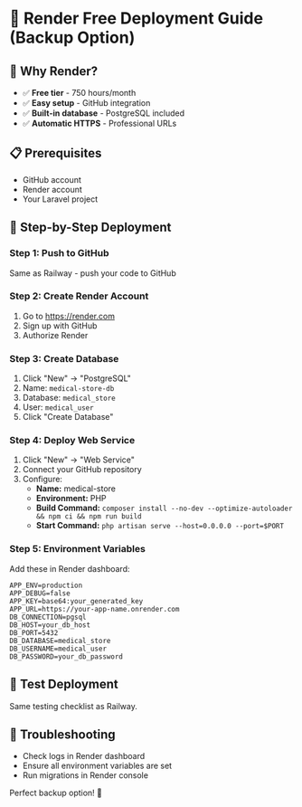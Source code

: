 # 🚀 Render Free Deployment Guide (Backup Option)

## 🎯 Why Render?
- ✅ **Free tier** - 750 hours/month
- ✅ **Easy setup** - GitHub integration
- ✅ **Built-in database** - PostgreSQL included
- ✅ **Automatic HTTPS** - Professional URLs

## 📋 Prerequisites
- GitHub account
- Render account
- Your Laravel project

## 🚀 Step-by-Step Deployment

### Step 1: Push to GitHub
Same as Railway - push your code to GitHub

### Step 2: Create Render Account
1. Go to https://render.com
2. Sign up with GitHub
3. Authorize Render

### Step 3: Create Database
1. Click "New" → "PostgreSQL"
2. Name: `medical-store-db`
3. Database: `medical_store`
4. User: `medical_user`
5. Click "Create Database"

### Step 4: Deploy Web Service
1. Click "New" → "Web Service"
2. Connect your GitHub repository
3. Configure:
   - **Name:** medical-store
   - **Environment:** PHP
   - **Build Command:** `composer install --no-dev --optimize-autoloader && npm ci && npm run build`
   - **Start Command:** `php artisan serve --host=0.0.0.0 --port=$PORT`

### Step 5: Environment Variables
Add these in Render dashboard:
```env
APP_ENV=production
APP_DEBUG=false
APP_KEY=base64:your_generated_key
APP_URL=https://your-app-name.onrender.com
DB_CONNECTION=pgsql
DB_HOST=your_db_host
DB_PORT=5432
DB_DATABASE=medical_store
DB_USERNAME=medical_user
DB_PASSWORD=your_db_password
```

## 🧪 Test Deployment
Same testing checklist as Railway.

## 🔧 Troubleshooting
- Check logs in Render dashboard
- Ensure all environment variables are set
- Run migrations in Render console

Perfect backup option! 🎯
